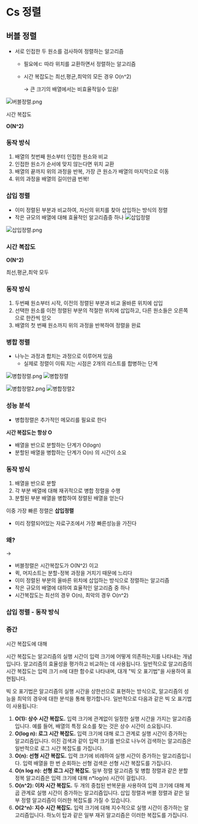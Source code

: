 # Cs 정렬

## 버블 정렬

- 서로 인접한 두 원소를 검사하여 정렬하는 알고리즘
    - 필요에ㄷ 따라 위치를 교환하면서 정렬하는 알고리즘
    - 시간 복잡도는 최선,평균,최악의 모든 경우 O(n^2)
        
        → 큰 크기의 배열에서는 비효율적일수 있음!
        

![버블정렬.png](https://prod-files-secure.s3.us-west-2.amazonaws.com/79fc6158-622f-41df-b4d6-d39b49b45424/621b0916-c24f-4cad-b7f8-296384def27a/%E1%84%87%E1%85%A5%E1%84%87%E1%85%B3%E1%86%AF%E1%84%8C%E1%85%A5%E1%86%BC%E1%84%85%E1%85%A7%E1%86%AF.png)

시간 복잡도 

**O(N^2)**

### 동작 방식

1. 배열의 첫번째 원소부터 인접한 원소와 비교
2. 인접한 원소가 순서에 맞지 않는다면 위치 교환
3. 배열의 끝까지 위의 과정을 반복, 가장 큰 원소가 배열의 마지막으로 이동
4. 위의 과정을 배열의 길이만큼 번복! 

### 삽입 정렬

- 이미 정렬된 부분과 비교하여, 자신의 위치를 찾아 삽입하는 방식의 정렬
- 작은 규모의 배열에 대해 효율적인 알고리즘중 하나
![삽입정렬](https://github.com/zzangzzangguy/CS-Study/assets/122965360/4b46a243-1344-4561-8d5f-30687d660ff3)

![삽입정렬.png](https://prod-files-secure.s3.us-west-2.amazonaws.com/79fc6158-622f-41df-b4d6-d39b49b45424/8f6c6a67-87c4-4e2f-9eec-aff761c0da55/%E1%84%89%E1%85%A1%E1%86%B8%E1%84%8B%E1%85%B5%E1%86%B8%E1%84%8C%E1%85%A5%E1%86%BC%E1%84%85%E1%85%A7%E1%86%AF.png)

### 시간 복잡도

**O(N^2)**

최선,평균,최악 모두 

### 동작 방식

1. 두번째 원소부터 시작, 이전의 정렬된 부분과 비교 올바른 위치에 삽입
2. 선택한 원소를 이전 정렬된 부분의 적절한 위치에 삽입하고, 다른 원소들은 오른쪽으로 한칸씩 읻오
3. 배열의 첫 번째 원소까지 위의 과정을 반복하여 정렬을 완료 

### 병합 정렬

- 나누는 과정과 합치는 과정으로 이루어져 있음
    - 실제로 정렬이 이뤄 지는 시점은 2개의 리스트를 합병하는 단계

![병합정렬.png](https://prod-files-secure.s3.us-west-2.amazonaws.com/79fc6158-622f-41df-b4d6-d39b49b45424/7238092b-9e3a-49b0-b3a9-3be1fc5eb69d/%E1%84%87%E1%85%A7%E1%86%BC%E1%84%92%E1%85%A1%E1%86%B8%E1%84%8C%E1%85%A5%E1%86%BC%E1%84%85%E1%85%A7%E1%86%AF.png)
![병합정렬](https://github.com/zzangzzangguy/CS-Study/assets/122965360/baa6c2ec-d364-446e-96d4-4bb558182c53)

![병합정렬2.png](https://prod-files-secure.s3.us-west-2.amazonaws.com/79fc6158-622f-41df-b4d6-d39b49b45424/7b7a2284-3791-41d9-8898-d593f2172df1/%E1%84%87%E1%85%A7%E1%86%BC%E1%84%92%E1%85%A1%E1%86%B8%E1%84%8C%E1%85%A5%E1%86%BC%E1%84%85%E1%85%A7%E1%86%AF2.png)
![병합정렬2](https://github.com/zzangzzangguy/CS-Study/assets/122965360/3f04f26f-09c2-4381-9378-a0559463253b)

### 성능 분석

- 병합정렬은 추가적인 메모리를 필요로 한다

**시간 복잡도는 항상 O** 

- 배열을 반으로 분할하는 단계가 O(logn)
- 분할된 배열을 병합하는 단계가 O(n) 의 시간이 소요

### 동작 방식

1. 배열을 반으로 분할
2. 각 부분 배열에 대해 재귀적으로 병합 정렬을 수행
3. 분할된 부분 배열을 병합하여 정렬된 배열을 얻는다 

이중 가장 빠른 정렬은 **삽입정렬** 

- 미리 정렬되어있는 자료구조에서 가장 빠른성능을 가진다

### 왜?

→ 

- 버블정렬은 시간복잡도가 O(N^2) 이고
- 퀵, 머지소트는 분할-정복 과정을 거치기 때문에 느리다
- 이미 정렬된 부분의 올바른 위치에 삽입하는 방식으로 정렬하는 알고리즘
- 작은 규모의 배열에 대하여 효율적인 알고리즘 중 하나
- 시간복잡도는 최선의 경우 O(n), 최악의 경우 O(n^2)

### 삽입 정렬 - 동작 방식

### 중간

시간 복잡도에 대해 

시간 복잡도는 알고리즘의 실행 시간이 입력 크기에 어떻게 의존하는지를 나타내는 개념입니다. 알고리즘의 효율성을 평가하고 비교하는 데 사용됩니다. 일반적으로 알고리즘의 시간 복잡도는 입력 크기 n에 대한 함수로 나타내며, 대개 "빅 오 표기법"을 사용하여 표현됩니다.

빅 오 표기법은 알고리즘의 실행 시간을 상한선으로 표현하는 방식으로, 알고리즘의 성능을 최악의 경우에 대한 분석을 통해 평가합니다. 일반적으로 다음과 같은 빅 오 표기법이 사용됩니다:

1. **O(1): 상수 시간 복잡도.** 입력 크기에 관계없이 일정한 실행 시간을 가지는 알고리즘입니다. 예를 들어, 배열의 특정 요소를 찾는 것은 상수 시간이 소요됩니다.
2. **O(log n): 로그 시간 복잡도.** 입력 크기에 대해 로그 관계로 실행 시간이 증가하는 알고리즘입니다. 이진 검색과 같이 입력 크기를 반으로 나누어 검색하는 알고리즘은 일반적으로 로그 시간 복잡도를 가집니다.
3. **O(n): 선형 시간 복잡도.** 입력 크기에 비례하여 실행 시간이 증가하는 알고리즘입니다. 입력 배열을 한 번 순회하는 선형 검색은 선형 시간 복잡도를 가집니다.
4. **O(n log n): 선형 로그 시간 복잡도**. 일부 정렬 알고리즘 및 병합 정렬과 같은 분할 정복 알고리즘은 입력 크기에 대해 n*log(n) 시간이 걸립니다.
5. **O(n^2): 이차 시간 복잡도.** 두 개의 중첩된 반복문을 사용하여 입력 크기에 대해 제곱 관계로 실행 시간이 증가하는 알고리즘입니다. 삽입 정렬과 버블 정렬과 같은 일부 정렬 알고리즘이 이러한 복잡도를 가질 수 있습니다.
6. **O(2^n): 지수 시간 복잡도.** 입력 크기에 대해 지수적으로 실행 시간이 증가하는 알고리즘입니다. 하노이 탑과 같은 일부 재귀 알고리즘은 이러한 복잡도를 가집니다.
